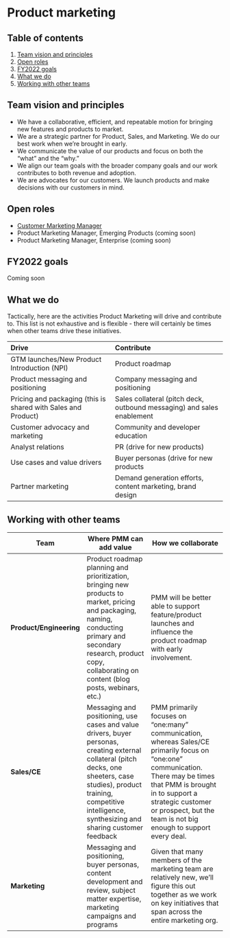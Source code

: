 # Product marketing 

## Table of contents

1. [Team vision and principles](#team-vision-and-principles)
1. [Open roles](#open-roles)
1. [FY2022 goals](#fy2022-goals)
1. [What we do](#what-we-do)
1. [Working with other teams](#working-with-other-teams)

## Team vision and principles 
- We have a collaborative, efficient, and repeatable motion for bringing new features and products to market.
- We are a strategic partner for Product, Sales, and Marketing. We do our best work when we’re brought in early.
- We communicate the value of our products and focus on both the “what” and the “why.”
- We align our team goals with the broader company goals and our work contributes to both revenue and adoption.
- We are advocates for our customers. We launch products and make decisions with our customers in mind.

## Open roles
- [Customer Marketing Manager](https://jobs.lever.co/sourcegraph/5769890f-69bd-4ff5-8515-233ce8e3c620) 
- Product Marketing Manager, Emerging Products (coming soon)
- Product Marketing Manager, Enterprise (coming soon)

## FY2022 goals
Coming soon

## What we do
Tactically, here are the activities Product Marketing will drive and contribute to. This list is not exhaustive and is flexible - there will certainly be times when other teams drive these initiatives. 

| Drive          | Contribute     |
| :------------- | :---------- |
| GTM launches/New Product Introduction (NPI)| Product roadmap|
| Product messaging and positioning  | Company messaging and positioning |
| Pricing and packaging (this is shared with Sales and Product) | Sales collateral (pitch deck, outbound messaging) and sales enablement |
| Customer advocacy and marketing     | Community and developer education |
| Analyst relations   | PR (drive for new products) |
| Use cases and value drivers   | Buyer personas (drive for new products |
| Partner marketing   | Demand generation efforts, content marketing, brand design |

## Working with other teams
| **Team**            | **Where PMM can add value**                                                                                                                                                                                                            | **How we collaborate**                                                                                                                                                                                                                                     |
|---------------------|-----------------------------------------------------------------------------------------------------------------------------------------------------------------------------------------------------------------------------------------|--------------------------------------------------------------------------------------------------------------------------------------------------------------------------------------------------------------------------------------------------------------|
| **Product/Engineering** | Product roadmap planning and prioritization, bringing new products to market, pricing and packaging, naming, conducting primary and secondary research, product copy, collaborating on content (blog posts, webinars, etc.)             |  PMM will be better able to support feature/product launches and influence the product roadmap with early involvement.                                                                                                                                       |
| **Sales/CE**            |  Messaging and positioning, use cases and value drivers, buyer personas, creating external collateral (pitch decks, one sheeters, case studies), product training, competitive intelligence, synthesizing and sharing customer feedback | PMM primarily focuses on “one:many” communication, whereas Sales/CE primarily focus on “one:one” communication. There may be times that PMM is brought in to support a strategic customer or prospect, but the team is not big enough to support every deal. |
| **Marketing**           |  Messaging and positioning, buyer personas, content development and review, subject matter expertise, marketing campaigns and programs                                                                                                  | Given that many members of the marketing team are relatively new, we’ll figure this out together as we work on key initiatives that span across the entire marketing org.                                                                                    |
